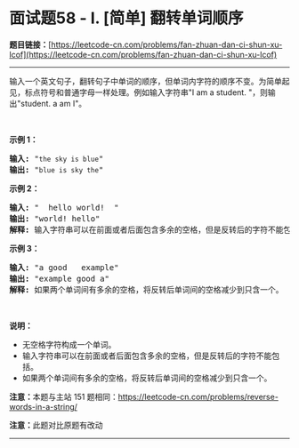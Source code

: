 # 面试题58 - I. [简单] 翻转单词顺序

**题目链接：**[https://leetcode-cn.com/problems/fan-zhuan-dan-ci-shun-xu-lcof](https://leetcode-cn.com/problems/fan-zhuan-dan-ci-shun-xu-lcof)

---

<div class="content__1Y2H">
 <div class="notranslate">
  <p>输入一个英文句子，翻转句子中单词的顺序，但单词内字符的顺序不变。为简单起见，标点符号和普通字母一样处理。例如输入字符串"I am a student. "，则输出"student. a am I"。</p> 
  <p>&nbsp;</p> 
  <p><strong>示例 1：</strong></p> 
  <pre class="language-text"><strong>输入:</strong> "<code>the sky is blue</code>"
<strong>输出:&nbsp;</strong>"<code>blue is sky the</code>"
</pre> 
  <p><strong>示例 2：</strong></p> 
  <pre class="language-text"><strong>输入:</strong> " &nbsp;hello world! &nbsp;"
<strong>输出:&nbsp;</strong>"world! hello"
<strong>解释: </strong>输入字符串可以在前面或者后面包含多余的空格，但是反转后的字符不能包括。
</pre> 
  <p><strong>示例 3：</strong></p> 
  <pre class="language-text"><strong>输入:</strong> "a good &nbsp; example"
<strong>输出:&nbsp;</strong>"example good a"
<strong>解释: </strong>如果两个单词间有多余的空格，将反转后单词间的空格减少到只含一个。
</pre> 
  <p>&nbsp;</p> 
  <p><strong>说明：</strong></p> 
  <ul> 
   <li>无空格字符构成一个单词。</li> 
   <li>输入字符串可以在前面或者后面包含多余的空格，但是反转后的字符不能包括。</li> 
   <li>如果两个单词间有多余的空格，将反转后单词间的空格减少到只含一个。</li> 
  </ul> 
  <p><strong>注意：</strong>本题与主站 151 题相同：<a href="https://leetcode-cn.com/problems/reverse-words-in-a-string/">https://leetcode-cn.com/problems/reverse-words-in-a-string/</a></p> 
  <p><strong>注意：</strong>此题对比原题有改动</p> 
 </div>
</div>

---

```

```